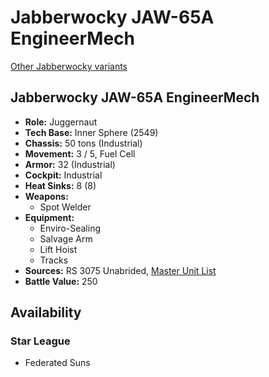 # Jabberwocky JAW-65A EngineerMech

[Other Jabberwocky variants](../jabberwocky.md)

## Jabberwocky JAW-65A EngineerMech
- **Role:** Juggernaut
- **Tech Base:** Inner Sphere (2549)
- **Chassis:** 50 tons (Industrial)
- **Movement:** 3 / 5, Fuel Cell
- **Armor:** 32 (Industrial)
- **Cockpit:** Industrial
- **Heat Sinks:** 8 (8)
- **Weapons:**
  - Spot Welder
- **Equipment:**
  - Enviro-Sealing
  - Salvage Arm
  - Lift Hoist
  - Tracks
- **Sources:** RS 3075 Unabrided, [Master Unit List](http://masterunitlist.info/Unit/Details/4383/jabberwocky-jaw-65a-engineermech)
- **Battle Value:** 250

## Availability

### Star League
- Federated Suns

